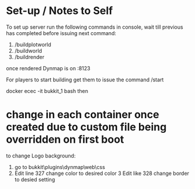 # Set-up / Notes to Self

To set up server run the following commands in console, wait till previous has completed before issuing next command:
1. /buildplotworld
2. /buildworld
3. /buildrender

once rendered Dynmap is on <IP>:8123
  
For players to start building get them to issue the command /start

docker ecec -it bukkit_1 bash then

# change in each container once created due to custom file being overridden on first boot

to change Logo background:
 1. go to bukkit\plugins\dynmap\web\css
 2. Edit line 327 change color to desired color 
 3  Edit like 328 change border to desied setting
 
